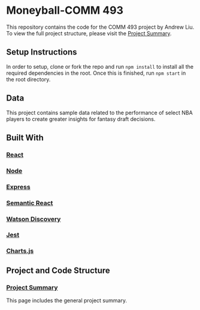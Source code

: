 # Moneyball-COMM 493

This repository contains the code for the COMM 493 project by Andrew Liu. To view the full project structure, please visit the [Project Summary](https://github.com/andrewliu96/money_ball/blob/master/PROJECTSTRUCTURE.md).

## Setup Instructions

In order to setup, clone or fork the repo and run `npm install` to install all the required dependencies in the root. Once this is finished, run `npm start` in the root directory.

## Data

This project contains sample data related to the performance of select NBA players to create greater insights for fantasy draft decisions.

## Built With

### [React](https://reactjs.org/)

### [Node](https://nodejs.org/en/)

### [Express](https://expressjs.com/)

### [Semantic React](https://react.semantic-ui.com/introduction)

### [Watson Discovery](https://www.ibm.com/watson/services/discovery/)

### [Jest](https://facebook.github.io/jest/)

### [Charts.js](https://www.chartjs.org/)

## Project and Code Structure

### [Project Summary](https://github.com/andrewliu96/money_ball/blob/master/PROJECTSTRUCTURE.md)

This page includes the general project summary.





